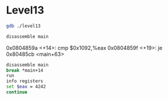 
# Level13

```bash
gdb ./level13
```

```bash
disassemble main
```

0x0804859a <+14>: cmp    $0x1092,%eax
0x0804859f <+19>: je     0x80485cb <main+63>

```bash
disassemble main
break *main+14
run
info registers
set $eax = 4242
continue
```
